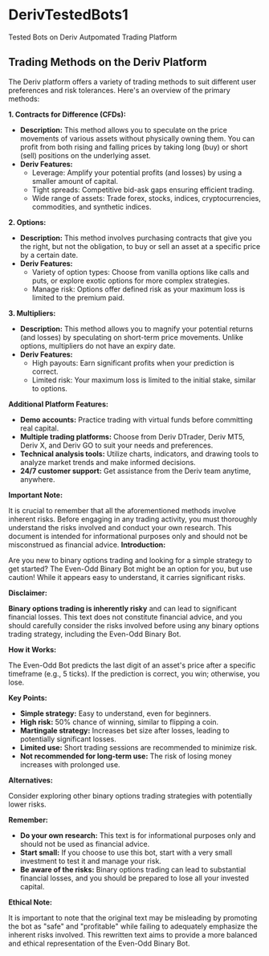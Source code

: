 
# DerivTestedBots1

 Tested Bots on Deriv Autpomated Trading Platform


## Trading Methods on the Deriv Platform

The Deriv platform offers a variety of trading methods to suit different user preferences and risk tolerances. Here's an overview of the primary methods:

**1. Contracts for Difference (CFDs):**

* **Description:** This method allows you to speculate on the price movements of various assets without physically owning them. You can profit from both rising and falling prices by taking long (buy) or short (sell) positions on the underlying asset.
* **Deriv Features:** 
    * Leverage: Amplify your potential profits (and losses) by using a smaller amount of capital.
    * Tight spreads: Competitive bid-ask gaps ensuring efficient trading.
    * Wide range of assets: Trade forex, stocks, indices, cryptocurrencies, commodities, and synthetic indices.

**2. Options:**

* **Description:** This method involves purchasing contracts that give you the right, but not the obligation, to buy or sell an asset at a specific price by a certain date.
* **Deriv Features:** 
    * Variety of option types: Choose from vanilla options like calls and puts, or explore exotic options for more complex strategies.
    * Manage risk: Options offer defined risk as your maximum loss is limited to the premium paid.

**3. Multipliers:**

* **Description:** This method allows you to magnify your potential returns (and losses) by speculating on short-term price movements. Unlike options, multipliers do not have an expiry date.
* **Deriv Features:**
    * High payouts: Earn significant profits when your prediction is correct.
    * Limited risk: Your maximum loss is limited to the initial stake, similar to options.

**Additional Platform Features:**

* **Demo accounts:** Practice trading with virtual funds before committing real capital.
* **Multiple trading platforms:** Choose from Deriv DTrader, Deriv MT5, Deriv X, and Deriv GO to suit your needs and preferences.
* **Technical analysis tools:** Utilize charts, indicators, and drawing tools to analyze market trends and make informed decisions.
* **24/7 customer support:** Get assistance from the Deriv team anytime, anywhere.

**Important Note:**

It is crucial to remember that all the aforementioned methods involve inherent risks. Before engaging in any trading activity, you must thoroughly understand the risks involved and conduct your own research. This document is intended for informational purposes only and should not be misconstrued as financial advice.
**Introduction:**

Are you new to binary options trading and looking for a simple strategy to get started? The Even-Odd Binary Bot might be an option for you, but use caution! While it appears easy to understand, it carries significant risks.

**Disclaimer:**

**Binary options trading is inherently risky** and can lead to significant financial losses. This text does not constitute financial advice, and you should carefully consider the risks involved before using any binary options trading strategy, including the Even-Odd Binary Bot.

**How it Works:**

The Even-Odd Bot predicts the last digit of an asset's price after a specific timeframe (e.g., 5 ticks). If the prediction is correct, you win; otherwise, you lose.

**Key Points:**

* **Simple strategy:** Easy to understand, even for beginners.
* **High risk:** 50% chance of winning, similar to flipping a coin.
* **Martingale strategy:** Increases bet size after losses, leading to potentially significant losses.
* **Limited use:** Short trading sessions are recommended to minimize risk.
* **Not recommended for long-term use:** The risk of losing money increases with prolonged use.

**Alternatives:**

Consider exploring other binary options trading strategies with potentially lower risks.

**Remember:**

* **Do your own research:** This text is for informational purposes only and should not be used as financial advice.
* **Start small:** If you choose to use this bot, start with a very small investment to test it and manage your risk.
* **Be aware of the risks:** Binary options trading can lead to substantial financial losses, and you should be prepared to lose all your invested capital.

**Ethical Note:**

It is important to note that the original text may be misleading by promoting the bot as "safe" and "profitable" while failing to adequately emphasize the inherent risks involved. This rewritten text aims to provide a more balanced and ethical representation of the Even-Odd Binary Bot.
